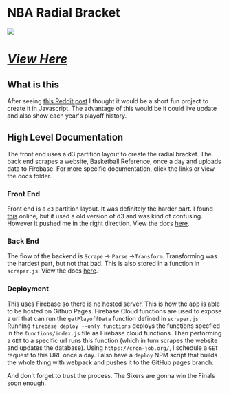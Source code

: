 # NBA Radial Bracket
![](https://i.imgur.com/Gpr3CET.jpg)

# *[View Here](http://matvarughese.me/nba-radial-bracket/)*

## What is this
After seeing [this Reddit post](https://www.reddit.com/r/nba/comments/bgckp4/updated_2019_playoffs_radial_bracket_celtics/) I thought it would be a short fun project to create it in Javascript. The advantage of this would be it could live update and also show each year's playoff history.

## High Level Documentation
The front end uses a d3 partition layout to create the radial bracket. The back end scrapes a website, Basketball Reference, once a day and uploads data to Firebase. For more specific documentation, click the links or view the docs folder.

### Front End
Front end is a `d3` partition layout. It was definitely the harder part. I found [this](https://llimllib.github.io/roundbracket/) online, but it used a old version of d3 and was kind of confusing. However it pushed me in the right direction. View the docs [here](https://github.com/varughese/nba-radial-bracket/blob/master/docs/frontend.md).

### Back End
The flow of the backend is `Scrape` → `Parse` →`Transform`. Transforming was the hardest part, but not that bad. This is also stored in a function in `scraper.js`. View the docs [here](https://github.com/varughese/nba-radial-bracket/blob/master/docs/backend.md). 

### Deployment
This uses Firebase so there is no hosted server. This is how the app is able to be hosted on Github Pages. Firebase Cloud functions are used to expose a url that can run the `getPlayoffData` function defined in `scraper.js` . Running `firebase deploy --only functions` deploys the functions specfied in the `functions/index.js` file as Firebase cloud functions. Then performing a `GET` to a specific url runs this function (which in turn scrapes the website and updates the database). Using `https://cron-job.org/`, I schedule a `GET` request to this URL once a day. I also have a `deploy` NPM script that builds the whole thing with webpack and pushes it to the GitHub pages branch.

And don't forget to trust the process. The Sixers are gonna win the Finals soon enough.

